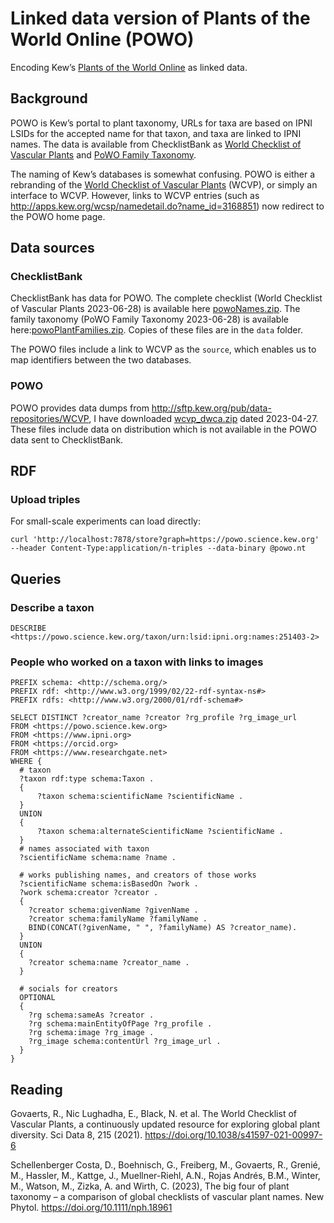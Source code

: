 # Linked data version of Plants of the World Online (POWO)

Encoding Kew’s [Plants of the World Online](https://powo.science.kew.org) as linked data.


## Background

POWO is Kew’s portal to plant taxonomy, URLs for taxa are based on IPNI LSIDs for the accepted name for that taxon, and taxa are linked to IPNI names. The data is available from ChecklistBank as [World Checklist of Vascular Plants](https://www.checklistbank.org/dataset/2000) and [PoWO Family Taxonomy](https://www.checklistbank.org/dataset/2001). 

The naming of Kew’s databases is somewhat confusing. POWO is either a rebranding of the [World Checklist of Vascular Plants](https://powo.science.kew.org/about-wcvp) (WCVP), or simply an interface to WCVP. However, links to WCVP entries (such as http://apps.kew.org/wcsp/namedetail.do?name_id=3168851) now redirect to the POWO home page.


## Data sources

### ChecklistBank

ChecklistBank has data for POWO. The complete checklist (World Checklist of Vascular Plants 2023-06-28) is available here [powoNames.zip](https://storage.googleapis.com/powop-content/backbone/powoNames.zip). The family taxonomy (PoWO Family Taxonomy 2023-06-28) is available here:[powoPlantFamilies.zip](https://storage.googleapis.com/powop-content/backbone/powoPlantFamilies.zip). Copies of these files are in the `data` folder.

The POWO files include a link to WCVP as the `source`, which enables us to map identifiers between the two databases.

### POWO

POWO provides data dumps from http://sftp.kew.org/pub/data-repositories/WCVP, I have downloaded [wcvp_dwca.zip](http://sftp.kew.org/pub/data-repositories/WCVP/wcvp_dwca.zip) dated 2023-04-27. These files include data on distribution which is not available in the POWO data sent to ChecklistBank.

## RDF

### Upload triples

For small-scale experiments can load directly:

```
curl 'http://localhost:7878/store?graph=https://powo.science.kew.org' --header Content-Type:application/n-triples --data-binary @powo.nt
```

## Queries

### Describe a taxon

```
DESCRIBE <https://powo.science.kew.org/taxon/urn:lsid:ipni.org:names:251403-2>
```

### People who worked on a taxon with links to images

```
PREFIX schema: <http://schema.org/>
PREFIX rdf: <http://www.w3.org/1999/02/22-rdf-syntax-ns#>
PREFIX rdfs: <http://www.w3.org/2000/01/rdf-schema#>

SELECT DISTINCT ?creator_name ?creator ?rg_profile ?rg_image_url 
FROM <https://powo.science.kew.org>
FROM <https://www.ipni.org>
FROM <https://orcid.org>
FROM <https://www.researchgate.net>
WHERE {
  # taxon
  ?taxon rdf:type schema:Taxon .
  {
      ?taxon schema:scientificName ?scientificName .
  }
  UNION
  {
      ?taxon schema:alternateScientificName ?scientificName .
  }  
  # names associated with taxon
  ?scientificName schema:name ?name .
  
  # works publishing names, and creators of those works
  ?scientificName schema:isBasedOn ?work .
  ?work schema:creator ?creator .
  {
    ?creator schema:givenName ?givenName .
    ?creator schema:familyName ?familyName .
    BIND(CONCAT(?givenName, " ", ?familyName) AS ?creator_name).
  }
  UNION
  {
    ?creator schema:name ?creator_name .
  }
  
  # socials for creators
  OPTIONAL
  {
    ?rg schema:sameAs ?creator .
    ?rg schema:mainEntityOfPage ?rg_profile .
    ?rg schema:image ?rg_image .
    ?rg_image schema:contentUrl ?rg_image_url .
  }
} 
```


## Reading

Govaerts, R., Nic Lughadha, E., Black, N. et al. The World Checklist of Vascular Plants, a continuously updated resource for exploring global plant diversity. Sci Data 8, 215 (2021). https://doi.org/10.1038/s41597-021-00997-6

Schellenberger Costa, D., Boehnisch, G., Freiberg, M., Govaerts, R., Grenié, M., Hassler, M., Kattge, J., Muellner-Riehl, A.N., Rojas Andrés, B.M., Winter, M., Watson, M., Zizka, A. and Wirth, C. (2023), The big four of plant taxonomy – a comparison of global checklists of vascular plant names. New Phytol. https://doi.org/10.1111/nph.18961


